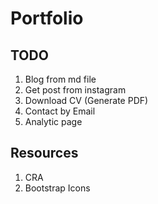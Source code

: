 # Portfolio

## TODO

1. Blog from md file
2. Get post from instagram
3. Download CV (Generate PDF)
4. Contact by Email
5. Analytic page

## Resources

1. CRA
2. Bootstrap Icons

